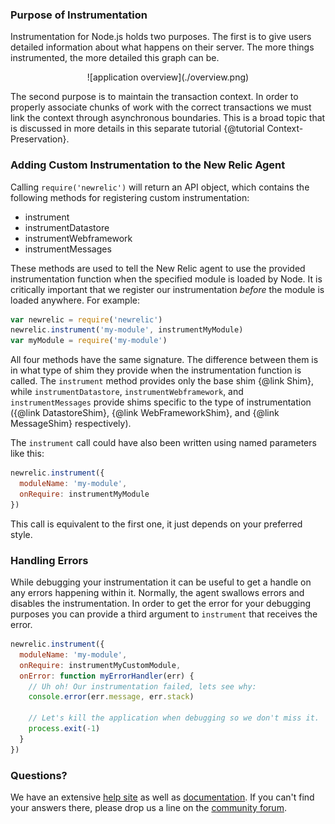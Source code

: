 
### Purpose of Instrumentation

Instrumentation for Node.js holds two purposes. The first is to give users
detailed information about what happens on their server. The more things
instrumented, the more detailed this graph can be.

<div style="text-align:center">
  ![application overview](./overview.png)
</div>

The second purpose is to maintain the transaction context. In order to properly
associate chunks of work with the correct transactions we must link the context
through asynchronous boundaries. This is a broad topic that is discussed in more details
in this separate tutorial {@tutorial Context-Preservation}.

### Adding Custom Instrumentation to the New Relic Agent

Calling `require('newrelic')` will return an API object, which contains the following
methods for registering custom instrumentation:

* instrument
* instrumentDatastore
* instrumentWebframework
* instrumentMessages

These methods are used to tell the New Relic agent to use the provided instrumentation
function when the specified module is loaded by Node. It is critically important that we
register our instrumentation _before_ the module is loaded anywhere.  For example:

```js
var newrelic = require('newrelic')
newrelic.instrument('my-module', instrumentMyModule)
var myModule = require('my-module')
```

All four methods have the same signature. The difference between them is in what type
of shim they provide when the instrumentation function is called. The `instrument`
method provides only the base shim {@link Shim}, while `instrumentDatastore`, `instrumentWebframework`, and `instrumentMessages` provide shims specific to the type of instrumentation
({@link DatastoreShim}, {@link WebFrameworkShim}, and {@link MessageShim} respectively).

The `instrument` call could have also been written using named
parameters like this:

```js
newrelic.instrument({
  moduleName: 'my-module',
  onRequire: instrumentMyModule
})
```

This call is equivalent to the first one, it just depends on your preferred
style.

### Handling Errors

While debugging your instrumentation it can be useful to get a handle on any
errors happening within it. Normally, the agent swallows errors and disables the
instrumentation. In order to get the error for your debugging purposes you can
provide a third argument to `instrument` that receives the error.

```js
newrelic.instrument({
  moduleName: 'my-module',
  onRequire: instrumentMyCustomModule,
  onError: function myErrorHandler(err) {
    // Uh oh! Our instrumentation failed, lets see why:
    console.error(err.message, err.stack)

    // Let's kill the application when debugging so we don't miss it.
    process.exit(-1)
  }
})
```

### Questions?

We have an extensive [help site](https://support.newrelic.com/) as well as
[documentation](https://docs.newrelic.com/). If you can't find your answers
there, please drop us a line on the [community forum](https://discuss.newrelic.com/).
